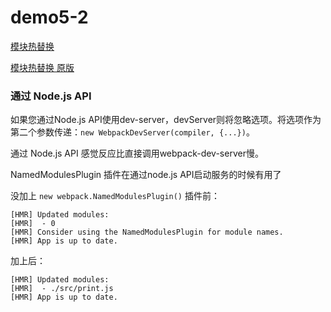 # demo5-2

[模块热替换](https://www.webpackjs.com/guides/hot-module-replacement/)

[模块热替换 原版](https://webpack.js.org/guides/hot-module-replacement/)

### 通过 Node.js API

如果您通过Node.js API使用dev-server，devServer则将忽略选项。将选项作为第二个参数传递：`new WebpackDevServer(compiler, {...})`。

通过 Node.js API 感觉反应比直接调用webpack-dev-server慢。

NamedModulesPlugin 插件在通过node.js API启动服务的时候有用了

没加上 `new webpack.NamedModulesPlugin()` 插件前：

```
[HMR] Updated modules:
[HMR]  - 0
[HMR] Consider using the NamedModulesPlugin for module names.
[HMR] App is up to date.
```

加上后：

```
[HMR] Updated modules:
[HMR]  - ./src/print.js
[HMR] App is up to date.
```
